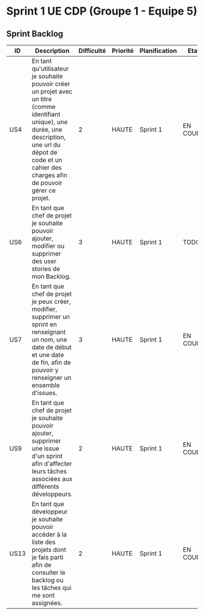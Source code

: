 # Sprint 1 UE CDP (Groupe 1 - Equipe 5)

## Sprint Backlog

| ID  	|   Description	                                                                                                                                                        |   Difficulté	|   Priorité	|  Planification |  Etat 	|
|-------|-----------------------------------------------------------------------------------------------------------------------------------------------------------------------|---------------|---------------|----------------|----------|
|   US4	|  En tant qu'utilisateur je souhaite pouvoir créer un projet avec un titre (comme identifiant unique), une durée, une description, une url du dépot de code et un cahier des charges afin de  pouvoir gérer ce projet. 	             |       2    	|   HAUTE	   	|   Sprint	1        |	EN COURS	|
|   US6	|  En tant que chef de projet je souhaite pouvoir ajouter, modifier ou supprimer des user stories de mon Backlog. 	                                                                                    |       3    	|   HAUTE	   	|     Sprint   1        |	TODO	|
|   US7  |  En tant que chef de projet je peux créer, modifier, supprimer un sprint en renseignant un nom, une date de début et une date de fin, afin de pouvoir y renseigner un ensemble d'issues.                                                            	|   	3       |   HAUTE	   	|   Sprint	1         |	EN COURS	|
|   US9	|  En tant que chef de projet je souhaite pouvoir ajouter, supprimer une issue d'un sprint afin d'affecter leurs tâches associées aux différents développeurs.                   |       2      |   HAUTE	   	  |   Sprint	  1         |	EN COURS	|
|   US13	|  En tant que développeur je souhaite pouvoir accéder à la liste des projets dont je fais parti afin de consulter le backlog ou les tâches qui me sont assignées.  								    |     2      	|   HAUTE	   	|   Sprint	  1       |	EN COURS	|
